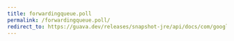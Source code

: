 ```yaml
---
title: forwardingqueue.poll
permalink: /forwardingqueue.poll/
redirect_to: https://guava.dev/releases/snapshot-jre/api/docs/com/google/common/collect/ForwardingQueue.html#poll--
---
```

